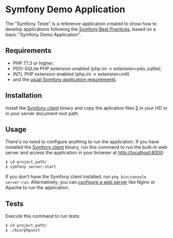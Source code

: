 Symfony Demo Application
========================

The "Symfony Teste" is a reference application created to show how
to develop applications following the [Symfony Best Practices][1],
based on a basic "Symfony Demo Application".

Requirements
------------

  * PHP 7.1.3 or higher;
  * PDO-SQLite PHP extension enabled (php.ini -> extension=pdo_sqlite);
  * INTL PHP extension enabled (php.ini -> extension=intl)
  * and the [usual Symfony application requirements][2].

Installation
------------

Install the [Symfony client][4] binary and copy the aplication files [5]
in your HD or in your server document root path.

Usage
-----

There's no need to configure anything to run the application. If you have
installed the [Symfony client][4] binary, run this command to run the built-in
web server and access the application in your browser at <http://localhost:8000>:

```bash
$ cd project_path/
$ symfony server:start
```

If you don't have the Symfony client installed, run `php bin/console server:run`.
Alternatively, you can [configure a web server][3] like Nginx or Apache to run
the application.

Tests
-----

Execute this command to run tests:

```bash
$ cd project_path/
$ ./bin/phpunit
```

[1]: https://symfony.com/doc/current/best_practices/index.html
[2]: https://symfony.com/doc/current/reference/requirements.html
[3]: https://symfony.com/doc/current/cookbook/configuration/web_server_configuration.html
[4]: https://symfony.com/download
[5]: https://github.com/crgrauppe/symteste
